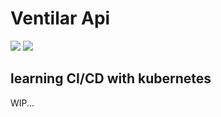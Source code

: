 # Ventilar Api

![](https://img.shields.io/github/go-mod/go-version/gabtec/ventilar-2-backend) ![](https://img.shields.io/github/actions/workflow/status/gabtec/ventilar-2-backend/unit-tests.yaml)

## learning CI/CD with kubernetes

WIP...

